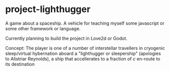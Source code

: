 # project-lighthugger
A game about a spaceship. A vehicle for teaching myself some javascript or some other framework or language.

Currently planning to build the project in Love2d or Godot.

Concept: 
The player is one of a number of interstellar travellers in cryogenic sleep/virtual hybernation aboard a "lighthugger or sleepership" (apologies to Alistriar Reynolds), a ship that accellerates to a fraction of _c_ en-route to its destination 
